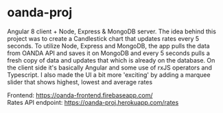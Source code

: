 # oanda-proj
Angular 8 client + Node, Express & MongoDB server. The idea behind this project was to create a Candlestick chart that updates rates every 5 seconds. To utilize Node, Express and MongoDB, the app pulls the data from OANDA API and saves it on MongoDB and every 5 seconds pulls a fresh copy of data and updates that which is already on the database. On the client side it's basically Angular and some use of rxJS operators and Typescript. I also made the UI a bit more 'exciting' by adding a marquee slider that shows highest, lowest and average rates

Frontend: https://oanda-frontend.firebaseapp.com/ <br/>
Rates API endpoint: https://oanda-proj.herokuapp.com/rates
